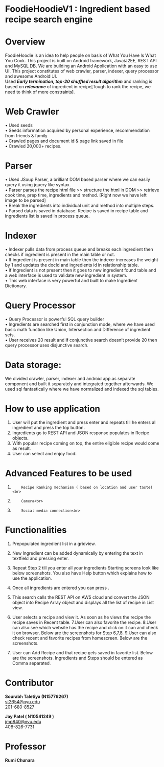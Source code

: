 # FoodieHoodieV1 : Ingredient based recipe search engine

# Overview
FoodieHoodie is an idea to help people on basis of What You Have Is What You Cook. This project is built on Android framework, Java/J2EE, REST API and MySQL DB. We are building an Android Application with an easy to use UI. This project constitutes of web crawler, parser, indexer, query processor and awesome Android UI.<br>
Used <em><b>Early termination, top-20 shuffled result algorithm</b></em> and ranking is based on <em><b>relevance</b></em> of ingredient in recipe[Tough to rank the recipe, we need to think of more constraints].

# Web Crawler
•	Used seeds<br>
•	Seeds information acquired by personal experience, recommendation from friends & family<br>
•	Crawled pages and document id & page link saved in file<br>
•	Crawled 20,000+ recipes.<br>

# Parser
•	Used JSoup Parser, a brilliant DOM based parser where we can easily query it using jquery like syntax.<br>
•	Parser parses the recipe html file >> structure the html in DOM >> retrieve cook time, prep time, ingredients and method. [Right now we have left image to be parsed]<br>
•	Break the ingredients into individual unit and method into multiple steps.<br>
•	Parsed data is saved in database. Recipe is saved in recipe table and ingredients list is saved in process queue.<br>

# Indexer
•	Indexer pulls data from process queue and breaks each ingredient then checks if ingredient is present in the main table or not.<br>
•	If ingredient is present in main table then the indexer increases the weight by 1 and updates the docId and ingredients id in relationship table.<br>
•	If Ingredient is not present then it goes to new ingredient found table and a web interface is used to validate new ingredient in system. <br>
•	This web interface is very powerful and built to make Ingredient Dictionary.<br>
 
# Query Processor
•	Query Processor is powerful SQL query builder<br>
•	Ingredients are searched first in conjunction mode, where we have used basic math function like Union, Intersection and Difference of ingredient sets.<br>
•	User receives 20 result and if conjunctive search doesn’t provide 20 then query processor uses disjunctive search.<br>

# Data storage: 
We divided crawler, parser, indexer and android app as separate component and built it separately and integrated together afterwards. We used sql fantastically where we have normalized and indexed the sql tables.<br>

# How to use application
1.	User will put the ingredient and press enter and repeats till he enters all ingredient and press the top button.<br>
2.	 Ingredients go to REST API and JSON response populates in Recipe objects.<br>
3.	 With popular recipe coming on top, the entire eligible recipe would come as result.<br>
4.	 User can select and enjoy food.<br>

# Advanced Features to be used
1.	       Recipe Ranking mechanism ( based on location and user taste)<br>
2.	       Camera<br>
3.	       Social media connection<br>

# Functionalities
1. Prepopulated ingredient list in a gridview.
2. New Ingredient can be added dynamically by entering the text in textfield and pressing enter.
3. Repeat Step 2 till you enter all your ingredients
Starting screens look like below screenshots. You also have Help button which explains how to use the application. 

4. Once all ingredients are entered you can press  . 
5. This search calls the REST API on AWS cloud and convert the JSON object into Recipe Array object and displays all the list of recipe in List view. 
6. User selects a recipe and view it. As soon as he views the recipe the recipe saves in Recent table. 
7.User can also favorite the recipe. 
8.User can also see which website has the recipe and click on it can and check it on browser. Below are the screenshots for Step 6,7,8.
9.User can also check recent and favorite recipes from homescreen. Below are the screenshots.
10. User can Add Recipe and that recipe gets saved in favorite list. Below are the screenshots.
Ingredients and Steps should be entered as Comma separated.




# Contributor
<b>Sourabh Taletiya (N15776267)</b><br>
st2654@nyu.edu<br>
201-680-8527<br>                                      

<b>Jay Patel ( N10541249 )</b><br>
jmp840@nyu.edu<br>
408-826-7731    <br>

# Professor
<b>Rumi Chunara</b><br>
